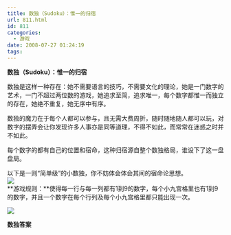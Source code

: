 ```yaml
---
title: 数独（Sudoku）：惟一的归宿
url: 811.html
id: 811
categories:
  - 游戏
date: 2008-07-27 01:24:19
tags:
---
```


**数独（Sudoku）：惟一的归宿**

  
数独是这样一种存在：她不需要语言的技巧，不需要文化的理论，她是一门数字的艺术，一门不超过两位数的游戏，她追求至简，追求唯一，每个数字都惟一而独立的存在，她绝不重复，她无序中有序。  
  
数独的魔力在于每个人都可以参与，且无需大费周折，随时随地随人都可以玩，对数字的摆弄会让你发现许多人事亦是同等道理，不得不如此，而常常在迷惑之时并不如此。  
  
每个数字的都有自己的位置和宿命，这种归宿源自整个数独格局，谁设下了这一盘盘局。  
  
  
以下是一则“简单级”的小数独，你不妨体会体会其间的宿命论思想。  
![](http://photo.guolaijie.com/rooufer/attachments/month_0807/x200872712037.jpg)  
**游戏规则：**使得每一行与每一列都有1到9的数字，每个小九宫格里也有1到9的数字，并且一个数字在每个行列及每个小九宫格里都只能出现一次。  
  
![](http://photo.guolaijie.com/rooufer/attachments/month_0807/n20087271211.jpg)  

**数独答案**